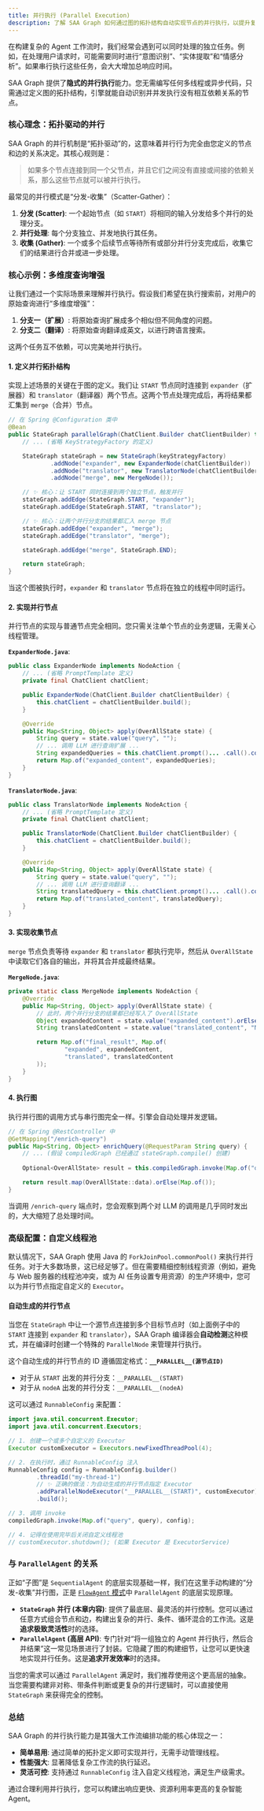 ```yaml
---
title: 并行执行 (Parallel Execution)
description: 了解 SAA Graph 如何通过图的拓扑结构自动实现节点的并行执行，以提升复杂工作流的性能和效率。
---
```


在构建复杂的 Agent 工作流时，我们经常会遇到可以同时处理的独立任务。例如，在处理用户请求时，可能需要同时进行“意图识别”、“实体提取”和“情感分析”。如果串行执行这些任务，会大大增加总响应时间。

SAA Graph 提供了**隐式的并行执行**能力。您无需编写任何多线程或异步代码，只需通过定义图的拓扑结构，引擎就能自动识别并并发执行没有相互依赖关系的节点。

### 核心理念：拓扑驱动的并行

SAA Graph 的并行机制是“拓扑驱动”的，这意味着并行行为完全由您定义的节点和边的关系决定。其核心规则是：

> 如果多个节点连接到同一个父节点，并且它们之间没有直接或间接的依赖关系，那么这些节点就可以被并行执行。

最常见的并行模式是“分发-收集”（Scatter-Gather）：
1.  **分发 (Scatter)**: 一个起始节点（如 `START`）将相同的输入分发给多个并行的处理分支。
2.  **并行处理**: 每个分支独立、并发地执行其任务。
3.  **收集 (Gather)**: 一个或多个后续节点等待所有或部分并行分支完成后，收集它们的结果进行合并或进一步处理。

### 核心示例：多维度查询增强

让我们通过一个实际场景来理解并行执行。假设我们希望在执行搜索前，对用户的原始查询进行“多维度增强”：
1.  **分支一（扩展）**: 将原始查询扩展成多个相似但不同角度的问题。
2.  **分支二（翻译）**: 将原始查询翻译成英文，以进行跨语言搜索。

这两个任务互不依赖，可以完美地并行执行。

#### 1. 定义并行拓扑结构

实现上述场景的关键在于图的定义。我们让 `START` 节点同时连接到 `expander`（扩展器）和 `translator`（翻译器）两个节点。这两个节点处理完成后，再将结果都汇集到 `merge`（合并）节点。

```java
// 在 Spring @Configuration 类中
@Bean
public StateGraph parallelGraph(ChatClient.Builder chatClientBuilder) throws GraphStateException {
    // ... (省略 KeyStrategyFactory 的定义)

    StateGraph stateGraph = new StateGraph(keyStrategyFactory)
            .addNode("expander", new ExpanderNode(chatClientBuilder))
            .addNode("translator", new TranslatorNode(chatClientBuilder))
            .addNode("merge", new MergeNode());

    // ✨ 核心：让 START 同时连接到两个独立节点，触发并行
    stateGraph.addEdge(StateGraph.START, "expander");
    stateGraph.addEdge(StateGraph.START, "translator");

    // ✨ 核心：让两个并行分支的结果都汇入 merge 节点
    stateGraph.addEdge("expander", "merge");
    stateGraph.addEdge("translator", "merge");

    stateGraph.addEdge("merge", StateGraph.END);

    return stateGraph;
}
```
当这个图被执行时，`expander` 和 `translator` 节点将在独立的线程中同时运行。

#### 2. 实现并行节点

并行节点的实现与普通节点完全相同。您只需关注单个节点的业务逻辑，无需关心线程管理。

**`ExpanderNode.java`**:
```java
public class ExpanderNode implements NodeAction {
    // ... (省略 PromptTemplate 定义)
    private final ChatClient chatClient;

    public ExpanderNode(ChatClient.Builder chatClientBuilder) {
        this.chatClient = chatClientBuilder.build();
    }

    @Override
    public Map<String, Object> apply(OverAllState state) {
        String query = state.value("query", "");
        // ... 调用 LLM 进行查询扩展 ...
        String expandedQueries = this.chatClient.prompt()... .call().content();
        return Map.of("expanded_content", expandedQueries);
    }
}
```

**`TranslatorNode.java`**:
```java
public class TranslatorNode implements NodeAction {
    // ... (省略 PromptTemplate 定义)
    private final ChatClient chatClient;

    public TranslatorNode(ChatClient.Builder chatClientBuilder) {
        this.chatClient = chatClientBuilder.build();
    }

    @Override
    public Map<String, Object> apply(OverAllState state) {
        String query = state.value("query", "");
        // ... 调用 LLM 进行查询翻译 ...
        String translatedQuery = this.chatClient.prompt()... .call().content();
        return Map.of("translated_content", translatedQuery);
    }
}
```

#### 3. 实现收集节点

`merge` 节点负责等待 `expander` 和 `translator` 都执行完毕，然后从 `OverAllState` 中读取它们各自的输出，并将其合并成最终结果。

**`MergeNode.java`**:
```java
private static class MergeNode implements NodeAction {
    @Override
    public Map<String, Object> apply(OverAllState state) {
        // 此时，两个并行分支的结果都已经写入了 OverAllState
        Object expandedContent = state.value("expanded_content").orElse("N/A");
        String translatedContent = state.value("translated_content", "N/A");

        return Map.of("final_result", Map.of(
                "expanded", expandedContent,
                "translated", translatedContent
        ));
    }
}
```

#### 4. 执行图

执行并行图的调用方式与串行图完全一样。引擎会自动处理并发逻辑。

```java
// 在 Spring @RestController 中
@GetMapping("/enrich-query")
public Map<String, Object> enrichQuery(@RequestParam String query) {
    // ... (假设 compiledGraph 已经通过 stateGraph.compile() 创建)
    
    Optional<OverAllState> result = this.compiledGraph.invoke(Map.of("query", query));

    return result.map(OverAllState::data).orElse(Map.of());
}
```

当调用 `/enrich-query` 端点时，您会观察到两个对 LLM 的调用是几乎同时发出的，大大缩短了总处理时间。

### 高级配置：自定义线程池

默认情况下，SAA Graph 使用 Java 的 `ForkJoinPool.commonPool()` 来执行并行任务。对于大多数场景，这已经足够了。但在需要精细控制线程资源（例如，避免与 Web 服务器的线程池冲突，或为 AI 任务设置专用资源）的生产环境中，您可以为并行节点指定自定义的 `Executor`。

#### 自动生成的并行节点

当您在 `StateGraph` 中让一个源节点连接到多个目标节点时（如上面例子中的 `START` 连接到 `expander` 和 `translator`），SAA Graph 编译器会**自动检测**这种模式，并在编译时创建一个特殊的 `ParallelNode` 来管理并行执行。

这个自动生成的并行节点的 ID 遵循固定格式：**`__PARALLEL__(源节点ID)`**

- 对于从 `START` 出发的并行分支：`__PARALLEL__(START)`  
- 对于从 `nodeA` 出发的并行分支：`__PARALLEL__(nodeA)`

这可以通过 `RunnableConfig` 来配置：

```java
import java.util.concurrent.Executor;
import java.util.concurrent.Executors;

// 1. 创建一个或多个自定义的 Executor
Executor customExecutor = Executors.newFixedThreadPool(4);

// 2. 在执行时，通过 RunnableConfig 注入
RunnableConfig config = RunnableConfig.builder()
        .threadId("my-thread-1")
        // ✨ 正确的做法：为自动生成的并行节点指定 Executor
        .addParallelNodeExecutor("__PARALLEL__(START)", customExecutor)
        .build();

// 3. 调用 invoke
compiledGraph.invoke(Map.of("query", query), config);

// 4. 记得在使用完毕后关闭自定义线程池
// customExecutor.shutdown(); (如果 Executor 是 ExecutorService)
```

### 与 `ParallelAgent` 的关系

正如“子图”是 `SequentialAgent` 的底层实现基础一样，我们在这里手动构建的“分发-收集”并行图，正是 [`FlowAgent` 模式](../patterns/flow)中 `ParallelAgent` 的底层实现原理。

-   **`StateGraph` 并行 (本章内容)**: 提供了最底层、最灵活的并行控制。您可以通过任意方式组合节点和边，构建出复杂的并行、条件、循环混合的工作流。这是**追求极致灵活性**时的选择。
-   **`ParallelAgent` (高层 API)**: 专门针对“将一组独立的 Agent 并行执行，然后合并结果”这一常见场景进行了封装。它隐藏了图的构建细节，让您可以更快速地实现并行任务。这是**追求开发效率**时的选择。

当您的需求可以通过 `ParallelAgent` 满足时，我们推荐使用这个更高层的抽象。当您需要构建非对称、带条件判断或更复杂的并行逻辑时，可以直接使用 `StateGraph` 来获得完全的控制。

### 总结

SAA Graph 的并行执行能力是其强大工作流编排功能的核心体现之一：
- **简单易用**: 通过简单的拓扑定义即可实现并行，无需手动管理线程。
- **性能强大**: 显著降低复杂工作流的执行延迟。
- **灵活可控**: 支持通过 `RunnableConfig` 注入自定义线程池，满足生产级需求。

通过合理利用并行执行，您可以构建出响应更快、资源利用率更高的复杂智能 Agent。
